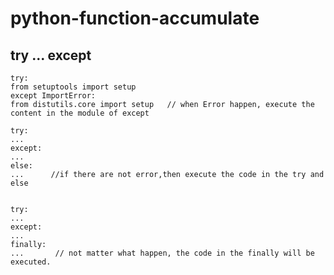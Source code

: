 # python-function-accumulate

## try ... except 
    try:
    from setuptools import setup
    except ImportError:
    from distutils.core import setup   // when Error happen, execute the content in the module of except
    
    try:
    ...
    except:
    ...
    else:
    ...      //if there are not error,then execute the code in the try and else
    
    
    try:
    ...
    except:
    ...
    finally:
    ...       // not matter what happen, the code in the finally will be executed.
    
